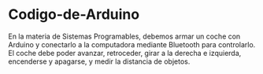 # Codigo-de-Arduino
En la materia de Sistemas Programables, debemos armar un coche con Arduino y conectarlo a la computadora mediante Bluetooth para controlarlo. El coche debe poder avanzar, retroceder, girar a la derecha e izquierda, encenderse y apagarse, y medir la distancia de objetos.

